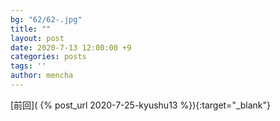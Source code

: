 ```yaml
---
bg: "62/62-.jpg"
title: ""
layout: post
date: 2020-7-13 12:00:00 +9
categories: posts
tags: ''
author: mencha
---
```


[前回]( {% post_url 2020-7-25-kyushu13 %}){:target="_blank"}  

<!--more-->
![]()